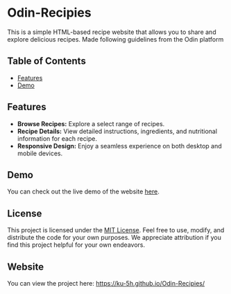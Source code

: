 # Odin-Recipies

This is a simple HTML-based recipe website that allows you to share and explore delicious recipes. Made following guidelines from the Odin platform

## Table of Contents

- [Features](#features)
- [Demo](#demo)
  
## Features

- **Browse Recipes:** Explore a select range of recipes.
- **Recipe Details:** View detailed instructions, ingredients, and nutritional information for each recipe.
- **Responsive Design:** Enjoy a seamless experience on both desktop and mobile devices.

## Demo

You can check out the live demo of the website [here](#).

## License

This project is licensed under the [MIT License](LICENSE). Feel free to use, modify, and distribute the code for your own purposes. We appreciate attribution if you find this project helpful for your own endeavors.

## Website
You can view the project here: https://ku-5h.github.io/Odin-Recipies/
